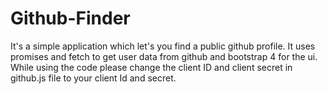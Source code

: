 # Github-Finder
It's a simple application which let's you find a public github profile. It uses promises and fetch to get user data from github and bootstrap 4 for the ui.
While using the code please change the client ID and client secret in github.js file to your client Id and secret.
